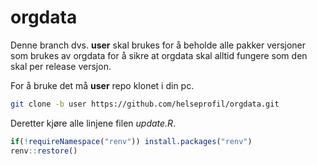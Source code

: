 # orgdata

Denne branch dvs. **user** skal brukes for å beholde alle pakker versjoner som
brukes av orgdata for å sikre at orgdata skal alltid fungere som den skal per
release versjon.

For å bruke det må **user** repo klonet i din pc.

``` sh
git clone -b user https://github.com/helseprofil/orgdata.git
```

Deretter kjøre alle linjene filen *update.R*.

```r
if(!requireNamespace("renv")) install.packages("renv")
renv::restore()
```
